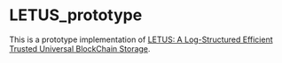 # LETUS_prototype
This is a prototype implementation of [LETUS: A Log-Structured Efficient Trusted Universal BlockChain Storage](https://doi.org/10.1145/3626246.3653390).
